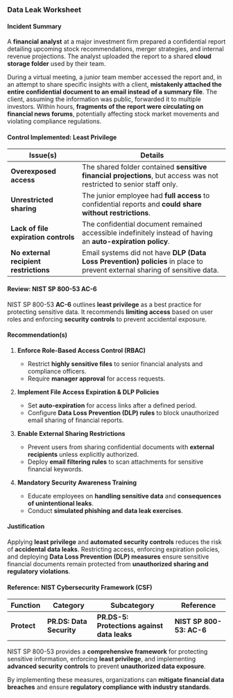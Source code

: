### **Data Leak Worksheet**  

#### **Incident Summary**  
A **financial analyst** at a major investment firm prepared a confidential report detailing upcoming stock recommendations, merger strategies, and internal revenue projections. The analyst uploaded the report to a shared **cloud storage folder** used by their team.  

During a virtual meeting, a junior team member accessed the report and, in an attempt to share specific insights with a client, **mistakenly attached the entire confidential document to an email instead of a summary file**. The client, assuming the information was public, forwarded it to multiple investors. Within hours, **fragments of the report were circulating on financial news forums**, potentially affecting stock market movements and violating compliance regulations.  

#### **Control Implemented: Least Privilege**  

| **Issue(s)** | **Details** |
|-------------|------------|
| **Overexposed access** | The shared folder contained **sensitive financial projections**, but access was not restricted to senior staff only. |
| **Unrestricted sharing** | The junior employee had **full access** to confidential reports and **could share without restrictions**. |
| **Lack of file expiration controls** | The confidential document remained accessible indefinitely instead of having an **auto-expiration policy**. |
| **No external recipient restrictions** | Email systems did not have **DLP (Data Loss Prevention) policies** in place to prevent external sharing of sensitive data. |

#### **Review: NIST SP 800-53 AC-6**  
NIST SP 800-53 **AC-6** outlines **least privilege** as a best practice for protecting sensitive data. It recommends **limiting access** based on user roles and enforcing **security controls** to prevent accidental exposure.  

#### **Recommendation(s)**  

1. **Enforce Role-Based Access Control (RBAC)**  
   - Restrict **highly sensitive files** to senior financial analysts and compliance officers.  
   - Require **manager approval** for access requests.  

2. **Implement File Access Expiration & DLP Policies**  
   - Set **auto-expiration** for access links after a defined period.  
   - Configure **Data Loss Prevention (DLP) rules** to block unauthorized email sharing of financial reports.  

3. **Enable External Sharing Restrictions**  
   - Prevent users from sharing confidential documents with **external recipients** unless explicitly authorized.  
   - Deploy **email filtering rules** to scan attachments for sensitive financial keywords.  

4. **Mandatory Security Awareness Training**  
   - Educate employees on **handling sensitive data** and **consequences of unintentional leaks**.  
   - Conduct **simulated phishing and data leak exercises**.  

#### **Justification**  
Applying **least privilege** and **automated security controls** reduces the risk of **accidental data leaks**. Restricting access, enforcing expiration policies, and deploying **Data Loss Prevention (DLP) measures** ensure sensitive financial documents remain protected from **unauthorized sharing and regulatory violations**.  

#### **Reference: NIST Cybersecurity Framework (CSF)**  

| **Function** | **Category** | **Subcategory** | **Reference** |
|-------------|-------------|----------------|--------------|
| **Protect** | **PR.DS: Data Security** | **PR.DS-5: Protections against data leaks** | **NIST SP 800-53: AC-6** |

NIST SP 800-53 provides a **comprehensive framework** for protecting sensitive information, enforcing **least privilege**, and implementing **advanced security controls** to prevent **unauthorized data exposure**.  

By implementing these measures, organizations can **mitigate financial data breaches** and ensure **regulatory compliance with industry standards**.
